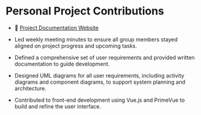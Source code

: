 # Personal Project Contributions

- 📄 [Project Documentation Website](https://pbl3-2024.github.io/)

- Led weekly meeting minutes to ensure all group members stayed aligned on project progress and upcoming tasks.

- Defined a comprehensive set of user requirements and provided written documentation to guide development.

- Designed UML diagrams for all user requirements, including activity diagrams and component diagrams, to support system planning and architecture.

- Contributed to front-end development using Vue.js and PrimeVue to build and refine the user interface.

